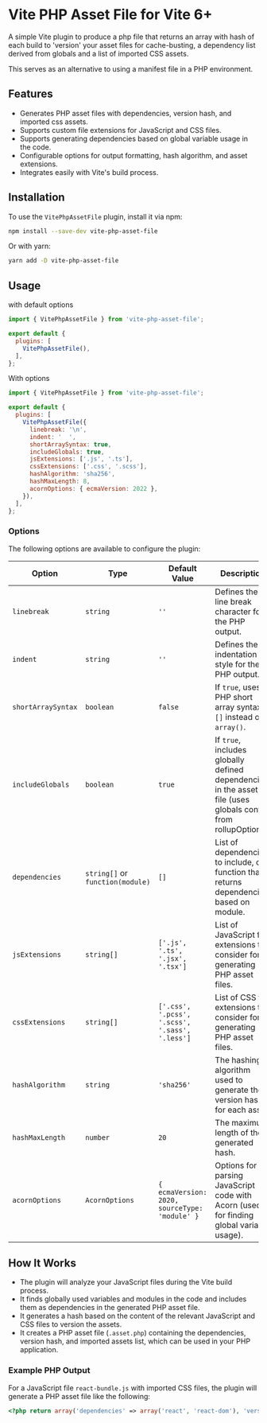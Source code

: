 # Vite PHP Asset File for Vite 6+

A simple Vite plugin to produce a php file that returns an array with hash of each build to 'version' your asset files for cache-busting, a dependency list derived from globals and a list of imported
CSS assets.

This serves as an alternative to using a manifest file in a PHP environment.

## Features

- Generates PHP asset files with dependencies, version hash, and imported css assets.
- Supports custom file extensions for JavaScript and CSS files.
- Supports generating dependencies based on global variable usage in the code.
- Configurable options for output formatting, hash algorithm, and asset extensions.
- Integrates easily with Vite's build process.

## Installation

To use the `VitePhpAssetFile` plugin, install it via npm:

```bash
npm install --save-dev vite-php-asset-file
```

Or with yarn:

```bash
yarn add -D vite-php-asset-file
```

## Usage

with default options

```js
import { VitePhpAssetFile } from 'vite-php-asset-file';

export default {
  plugins: [
    VitePhpAssetFile(),
  ],
};

```

With options

```js
import { VitePhpAssetFile } from 'vite-php-asset-file';

export default {
  plugins: [
    VitePhpAssetFile({
      linebreak: '\n',
      indent: '  ',
      shortArraySyntax: true,
      includeGlobals: true,
      jsExtensions: ['.js', '.ts'],
      cssExtensions: ['.css', '.scss'],
      hashAlgorithm: 'sha256',
      hashMaxLength: 8,
      acornOptions: { ecmaVersion: 2022 },
    }),
  ],
};
```

### Options

The following options are available to configure the plugin:

| Option              | Type                                           | Default Value                                  | Description                                                                                                   |
|---------------------|------------------------------------------------|------------------------------------------------|---------------------------------------------------------------------------------------------------------------|
| `linebreak`         | `string`                                       | `''`                                           | Defines the line break character for the PHP output.                                                          |
| `indent`            | `string`                                       | `''`                                           | Defines the indentation style for the PHP output.                                                             |
| `shortArraySyntax`  | `boolean`                                      | `false`                                        | If `true`, uses PHP short array syntax `[]` instead of `array()`.                                             |
| `includeGlobals`    | `boolean`                                      | `true`                                         | If `true`, includes globally defined dependencies in the asset file (uses globals config from rollupOptions). |
| `dependencies`      | `string[]` or `function(module)`               | `[]`                                           | List of dependencies to include, or a function that returns dependencies based on module.                     |
| `jsExtensions`      | `string[]`                                     | `['.js', '.ts', '.jsx', '.tsx']`               | List of JavaScript file extensions to consider for generating PHP asset files.                                |
| `cssExtensions`     | `string[]`                                     | `['.css', '.pcss', '.scss', '.sass', '.less']` | List of CSS file extensions to consider for generating PHP asset files.                                       |
| `hashAlgorithm`     | `string`                                       | `'sha256'`                                     | The hashing algorithm used to generate the version hash for each asset.                                       |
| `hashMaxLength`     | `number`                                       | `20`                                           | The maximum length of the generated hash.                                                                     |
| `acornOptions`      | `AcornOptions`                                 | `{ ecmaVersion: 2020, sourceType: 'module' }`                        | Options for parsing JavaScript code with Acorn (used for finding global variable usage).                      |


## How It Works

- The plugin will analyze your JavaScript files during the Vite build process.
- It finds globally used variables and modules in the code and includes them as dependencies in the generated PHP asset file.
- It generates a hash based on the content of the relevant JavaScript and CSS files to version the assets.
- It creates a PHP asset file (`.asset.php`) containing the dependencies, version hash, and imported assets list, which can be used in your PHP application.


### Example PHP Output

For a JavaScript file `react-bundle.js` with imported CSS files, the plugin will generate a PHP asset file like the following:

```php
<?php return array('dependencies' => array('react', 'react-dom'), 'version' => '00472e96f3e2edf6bdc4', 'assets' => array('react-bundle.css'));
```
